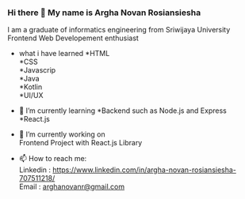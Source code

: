 ### Hi there 👋 My name is Argha Novan Rosiansiesha

I am a graduate of informatics engineering from Sriwijaya University <br />
Frontend Web Developement enthusiast <br />



- what i have learned
*HTML <br />
*CSS <br />
*Javascrip <br />
*Java <br />
*Kotlin <br />
*UI/UX <br />

- 🌱 I’m currently learning 
*Backend such as Node.js and Express <br />
*React.js <br />


- 🔭 I’m currently working on <br />
Frontend Project with React.js Library


- 📫 How to reach me: <br />
Linkedin : https://www.linkedin.com/in/argha-novan-rosiansiesha-707511218/ <br />
Email    : arghanovanr@gmail.com <br />




<!--
**arghanovanr/arghanovanr** is a ✨ _special_ ✨ repository because its `README.md` (this file) appears on your GitHub profile.

Here are some ideas to get you started:

- 🔭 I’m currently working on ...
- 🌱 I’m currently learning ...
- 👯 I’m looking to collaborate on ...
- 🤔 I’m looking for help with ...
- 💬 Ask me about ...
- 📫 How to reach me: ...
- 😄 Pronouns: ...
- ⚡ Fun fact: ...
-->
